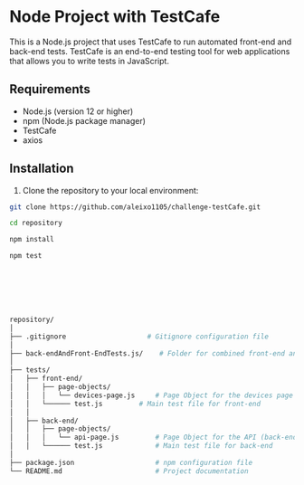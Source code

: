 # Node Project with TestCafe

This is a Node.js project that uses TestCafe to run automated front-end and back-end tests. TestCafe is an end-to-end testing tool for web applications that allows you to write tests in JavaScript.

## Requirements

- Node.js (version 12 or higher)
- npm (Node.js package manager)
- TestCafe
- axios

## Installation

1. Clone the repository to your local environment:

```bash
git clone https://github.com/aleixo1105/challenge-testCafe.git

cd repository

npm install

npm test







repository/
│
├── .gitignore                    # Gitignore configuration file
│
├── back-endAndFront-EndTests.js/    # Folder for combined front-end and back-end tests
│
├── tests/
│   ├── front-end/
│   │   ├── page-objects/
│   │   │   └── devices-page.js     # Page Object for the devices page (front-end)
│   │   └────── test.js         # Main test file for front-end
│   │
│   ├── back-end/
│   │   ├── page-objects/
│   │   │   └── api-page.js         # Page Object for the API (back-end)
│   │   └────── test.js             # Main test file for back-end
│
├── package.json                    # npm configuration file
└── README.md                       # Project documentation
